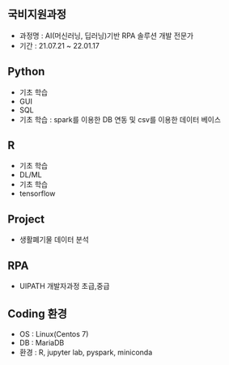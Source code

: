 ## 국비지원과정 <br>
* 과정명 : AI(머신러닝, 딥러닝)기반 RPA 솔루션 개발 전문가 <br>
* 기간 : 21.07.21 ~ 22.01.17 <br>

## Python <br>
* 기초 학습 <br>
* GUI <br>
* SQL <br>
* 기초 학습 : spark를 이용한 DB 연동 및 csv를 이용한 데이터 베이스 <br>

## R <br>
* 기초 학습 <br>
* DL/ML <br>
* 기초 학습 <br>
* tensorflow <br>

## Project <br>
* 생활폐기물 데이터 분석 <br>

## RPA 
* UIPATH 개발자과정 초급,중급

## Coding 환경 <br>
* OS : Linux(Centos 7) <br>
* DB : MariaDB <br>
* 환경 : R, jupyter lab, pyspark, miniconda 
